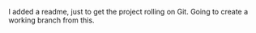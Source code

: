 I added a readme, just to get the project rolling on Git. Going to create a working branch from this.
